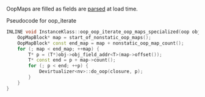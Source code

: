 
OopMaps are filled as fields are [parsed](classfile/field-parser.md) at load time.

Pseudocode for oop_iterate

```c++
INLINE void InstanceKlass::oop_oop_iterate_oop_maps_specialized(oop obj, OopClosureType* closure) {
	OopMapBlock* map = start_of_nonstatic_oop_maps();
    OopMapBlock* const end_map = map + nonstatic_oop_map_count();
    for (; map < end_map; ++map) {
    	T* p = (T*)obj->obj_field_addr<T>(map->offset());
        T* const end = p + map->count();
        for (; p < end; ++p) {
        	Devirtualizer<nv>::do_oop(closure, p);
        }
    }
}
```
